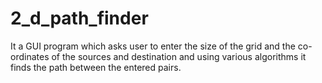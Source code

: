# 2_d_path_finder
It a GUI program which asks user to enter the size of the grid and the co-ordinates of the sources and destination and using various algorithms it finds the path between the entered pairs. 
